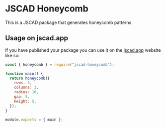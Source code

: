 # JSCAD Honeycomb

This is a JSCAD package that generates honeycomb patterns.

## Usage on jscad.app

If you have published your package you can use it on the [jscad.app](https://jscad.app) website like so:

```javascript
const { honeycomb } = require("jscad-honeycomb");

function main() {
  return honeycomb({
    rows: 3,
    columns: 3,
    radius: 10,
    gap: 5,
    height: 5,
  });
}

module.exports = { main };
```
